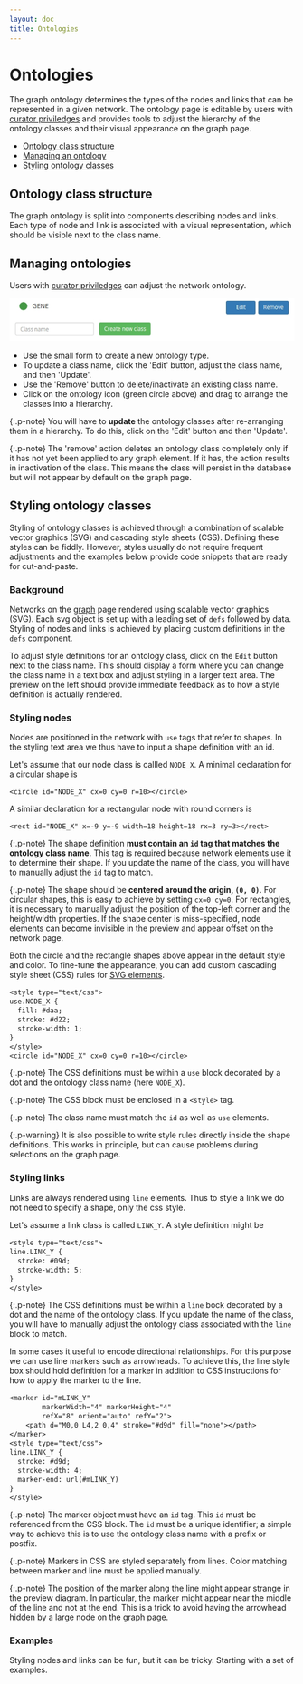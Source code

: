 ```yaml
---
layout: doc
title: Ontologies
---
```


# Ontologies

The graph ontology determines the types of the nodes and links that can be represented in a given network. The ontology page is editable by users with [curator priviledges](permissions.html) and  provides tools to adjust the hierarchy of the ontology classes and their visual appearance on the graph page.

 - [Ontology class structure](#browsing) 
 - [Managing an ontology](#managing) 
 - [Styling ontology classes](#styling) 



<a name="browsing"></a>

## Ontology class structure

The graph ontology is split into components describing nodes and links. Each type of node and link is associated with a visual representation, which should be visible next to the class name.




<a name="managing"></a>

## Managing ontologies 

Users with [curator priviledges](permissions.html) can adjust the network ontology.

![Ontology](img/ontology.jpg)

 - Use the small form to create a new ontology type.
 - To update a class name, click the 'Edit' button, adjust the class name, and then 'Update'.
 - Use the 'Remove' button to delete/inactivate an existing class name.
 - Click on the ontology icon (green circle above) and drag to arrange the classes into a hierarchy.

{:.p-note}
You will have to **update** the ontology classes after re-arranging them in a hierarchy. To do this, click on the 'Edit' button and then 'Update'.

{:.p-note}
The 'remove' action deletes an ontology class completely only if it has not yet been applied to any graph element. If it has, the action results in inactivation of the class. This means the class will persist in the database but will not appear by default on the graph page.




<a name="styling"></a>

## Styling ontology classes

Styling of ontology classes is achieved through a combination of scalable vector graphics (SVG) and cascading style sheets (CSS). Defining these styles can be fiddly. However, styles usually do not require frequent adjustments and the examples below provide code snippets that are ready for cut-and-paste.


### Background

Networks on the [graph](graphs.html) page rendered using scalable vector graphics (SVG). Each svg object is set up with a leading set of `defs` followed by data. Styling of nodes and links is achieved by placing custom definitions in the `defs` component.

To adjust style definitions for an ontology class, click on the `Edit` button next to the class name. This should display a form where you can change the class name in a text box and adjust styling in a larger text area. The preview on the left should provide immediate feedback as to how a style definition is actually rendered.



### Styling nodes

Nodes are positioned in the network with `use` tags that refer to shapes. In the styling text area we thus have to input a shape definition with an id. 

Let's assume that our node class is callled `NODE_X`. A minimal declaration for a circular shape is 

```
<circle id="NODE_X" cx=0 cy=0 r=10></circle>
```

A similar declaration for a rectangular node with round corners is 

```
<rect id="NODE_X" x=-9 y=-9 width=18 height=18 rx=3 ry=3></rect>
```

{:.p-note}
The shape definition **must contain an `id` tag that matches the ontology class name**. This tag is required because network elements use it to determine their shape. If you update the name of the class, you will have to manually adjust the `id` tag to match. 

{:.p-note}
The shape should be **centered around the origin, `(0, 0)`**. For circular shapes, this is easy to achieve by setting `cx=0 cy=0`. For rectangles, it is necessary to manually adjust the position of the top-left corner and the height/width properties. If the shape center is miss-specified, node elements can become invisible in the preview and appear offset on the network page. 

Both the circle and the rectangle shapes above appear in the default style and color. To fine-tune the appearance, you can add custom cascading style sheet (CSS) rules for [SVG elements](https://developer.mozilla.org/en-US/docs/Web/Guide/CSS/Getting_started/SVG_and_CSS).

```
<style type="text/css">
use.NODE_X {
  fill: #daa;
  stroke: #d22;
  stroke-width: 1;
}
</style>
<circle id="NODE_X" cx=0 cy=0 r=10></circle>
```

{:.p-note}
The CSS definitions must be within a `use` block decorated by a dot and the ontology class name (here `NODE_X`).

{:.p-note}
The CSS block must be enclosed in a `<style>` tag.

{:.p-note}
The class name must match the `id` as well as `use` elements. 

{:.p-warning}
It is also possible to write style rules directly inside the shape definitions. This works in principle, but can cause problems during selections on the graph page. 



### Styling links

Links are always rendered using `line` elements. Thus to style a link we do not need to specify a shape, only the css style. 

Let's assume a link class is called `LINK_Y`. A style definition might be

```
<style type="text/css">
line.LINK_Y {
  stroke: #09d;
  stroke-width: 5;
}
</style>
```

{:.p-note}
The CSS definitions must be within a `line` bock decorated by a dot and the name of the ontology class. If you update the name of the class, you will have to manually adjust the ontology class associated with the `line` block to match. 


In some cases it useful to encode directional relationships. For this purpose we can use line markers such as arrowheads. To achieve this, the line style box should hold definition for a marker in addition to CSS instructions for how to apply the marker to the line. 

```
<marker id="mLINK_Y" 
        markerWidth="4" markerHeight="4" 
        refX="8" orient="auto" refY="2">
    <path d="M0,0 L4,2 0,4" stroke="#d9d" fill="none"></path>
</marker>
<style type="text/css">
line.LINK_Y {
  stroke: #d9d;
  stroke-width: 4;
  marker-end: url(#mLINK_Y)
}
</style>
```

{:.p-note}
The marker object must have an `id` tag. This `id` must be referenced from the CSS block. The `id` must be a unique identifier; a simple way to achieve this is to use the ontology class name with a prefix or postfix.

{:.p-note}
Markers in CSS are styled separately from lines. Color matching between marker and line must be applied manually. 

{:.p-note}
The position of the marker along the line might appear strange in the preview diagram. In particular, the marker might appear near the middle of the line and not at the end. This is a trick to avoid having the arrowhead hidden by a large node on the graph page. 




### Examples

Styling nodes and links can be fun, but it can be tricky. Starting with a set of examples.


<style type="text/css">
use.DRUG {
  fill: #8a8;
  stroke: #242;
  stroke-width: 1;
}
</style>
<g id="DRUG" transform="rotate(-30)">
<rect x="-16" y="-8" width="32" height="16" rx="8"></rect>
<rect x="-10" y="-5" width="10" height="10" fill="#ffffff" stroke-width="0"></rect>
<circle cx="-8" cy="0" r="5" fill="#fff" stroke-width="0" ></circle>
</g>




<style type="text/css">
use.CELL {
  fill: #eee;
  stroke: #222;
  stroke-width: 1.5;
}
</style>
<g id="CELL" transform="translate(-18,-18)scale(1.2)">
    <path d="m 30.215521,24.283492 c -2.87712,5.01705 -8.564919,8.18014 -14.298109,8.35704 -3.38356,-0.10338 -6.7045503,-1.57121 -9.1959803,-3.83069 -2.38147,-2.45266 -4.2370304,-5.43965 -5.4487704,-8.62961 -0.85646002,-2.92501 -0.73355002,-6.06951 -0.18194,-9.0369 0.80104,-2.7994201 2.62221,-5.1660201 4.4070004,-7.4110697 1.59682,-1.83048 3.96391,-2.98401002 6.4167903,-2.85764002 3.36197,-0.0232 6.88335,-0.23323 10.03578,1.15361002 3.110239,1.3451 5.967609,3.4651796 7.917359,6.2559696 1.5752,2.3371301 1.94325,5.2249001 1.74046,7.9784501 -0.0208,2.71371 -0.0206,5.58623 -1.39259,8.02084 z"></path>
    <circle cx="19" cy="18" r="8.5" fill="#777" stroke-width="0.5"></circle>
  </g>


<style type="text/css">
use.Pathway {
  fill: #f4f408;
  stroke: #222;
  stroke-width: 1.2;
}
</style>
<g id="Pathway" transform=translate(-10,-18)>
    <path d="m 11.992,0.989 c -6.208,0 -11.244,4.601 -11.244,10.273 0,1.660 0.452,3.226 1.218,4.614 0.215,0.389 0.444,0.776 0.710,1.136 l 5.178,8.53 0.304,0 7.640,0 0.329,0 5.178,-8.534 c 0.103,-0.139 0.183,-0.296 0.279,-0.440 l 0.279,-0.417 c 0.054,-0.091 0.100,-0.184 0.152,-0.278 0.765,-1.387 1.218,-2.954 1.218,-4.614 0,-5.672 -5.036,-10.273 -11.244,-10.273 z"  />
    <g>
      <path d="m 8.0361,27.893 8.1355,0" stroke-width="1.4"/>
      <path d="m 8.0361,30.036 8.1355,0" stroke-width="1.4"/>
      <path d="m 8.0361,32.180 8.1355,0" stroke-width="1.4"/>
      <path d="m 9.2386,34.324 5.7304,0" stroke-width="1.4"/>
    </g>
  </g>



<style type="text/css">
use.STIMULUS {
  fill: #fd0;
  stroke: #630;
  stroke-width: 0.3;
}
</style>
<g id="STIMULUS" transform="translate(-18,-18)">
<path d="m 25.770,0.468 -14.092,13.562 5.837,0 -11.487,11.062 5.837,0 L 0.409,36.156 24.169,22.562 l -7.815,0 13.433,-11.031 -7.815,0 13.464,-11.062 -9.667,0 z" />
</g>



<style type="text/css">
use.LOGIC_AND {
  fill: #eee;
  stroke: #222;
  stroke-width: 1.5;
}
</style>
<g id="LOGIC_AND" transform="translate(-18,-18)">
    <path d="m 6.846,8.142 0,19.715 13.246,0 c 0.065,0 0.131,0 0.196,0 5.351,-0.105 9.67,-4.495 9.675,-9.871 0,-5.37 -4.323,-9.738 -9.675,-9.843 l -0.196,0 -13.246,0 z"></path>
    <g transform="matrix(0.9,0,0,0.9,-14.680,-956.572)" id="g3853">
      <path d="m 16.404,1089.384 7.336,0"></path>
      <path d="m 16.404,1076.333 7.336,0"></path>
    </g>
    <path d="m 29.923,18 6.603,0"></path>
  </g>


<style type="text/css">
use.LOGIC_OR {
  fill: #eee;
  stroke: #222;
  stroke-width: 1.5;
}
</style>
<g id="LOGIC_OR" transform="translate(-18,-18)">
    <path d="m 6.410,8.142 c 0,0 3.403,4.549 3.403,9.843 0,5.294 -3.403,9.871 -3.403,9.871 l 13.246,0 c 0.075,0 0.150,0 0.225,0 5.329,-0.110 9.315,-4.168 10.996,-9.871 -2.129,-6.375 -5.679,-9.751 -10.996,-9.843 l -0.225,0 -13.246,0 z" />
    <g transform="matrix(1.199,0,0,0.9,-19.820,-956.576)" >
      <path d="m 16.404,1089.384 7.336,0" />
      <path d="m 16.404,1076.333 7.336,0" />
    </g>
    <path d="m 30.433,17.996 5.703,0" />
  </g>
 

